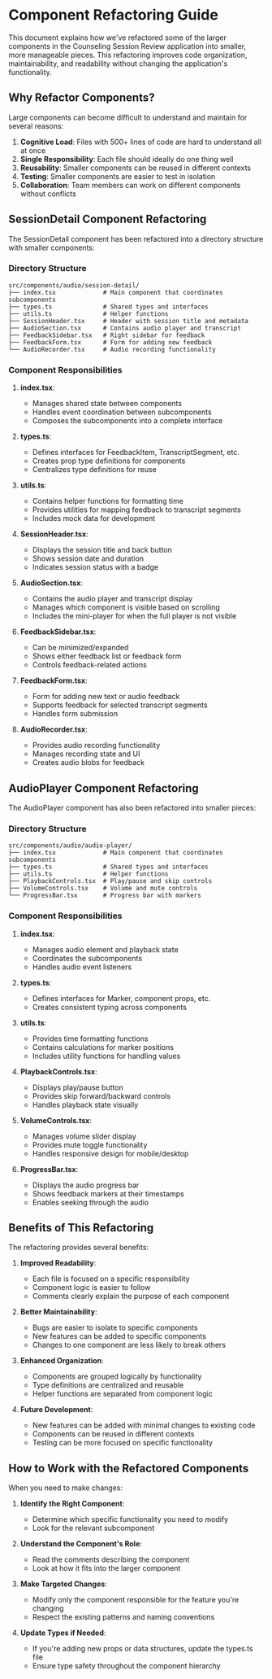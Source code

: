 # Component Refactoring Guide

This document explains how we've refactored some of the larger components in the Counseling Session Review application into smaller, more manageable pieces. This refactoring improves code organization, maintainability, and readability without changing the application's functionality.

## Why Refactor Components?

Large components can become difficult to understand and maintain for several reasons:

1. **Cognitive Load**: Files with 500+ lines of code are hard to understand all at once
2. **Single Responsibility**: Each file should ideally do one thing well
3. **Reusability**: Smaller components can be reused in different contexts
4. **Testing**: Smaller components are easier to test in isolation
5. **Collaboration**: Team members can work on different components without conflicts

## SessionDetail Component Refactoring

The SessionDetail component has been refactored into a directory structure with smaller components:

### Directory Structure

```
src/components/audio/session-detail/
├── index.tsx             # Main component that coordinates subcomponents
├── types.ts              # Shared types and interfaces
├── utils.ts              # Helper functions
├── SessionHeader.tsx     # Header with session title and metadata
├── AudioSection.tsx      # Contains audio player and transcript
├── FeedbackSidebar.tsx   # Right sidebar for feedback
├── FeedbackForm.tsx      # Form for adding new feedback
└── AudioRecorder.tsx     # Audio recording functionality
```

### Component Responsibilities

1. **index.tsx**:
   - Manages shared state between components
   - Handles event coordination between subcomponents
   - Composes the subcomponents into a complete interface

2. **types.ts**:
   - Defines interfaces for FeedbackItem, TranscriptSegment, etc.
   - Creates prop type definitions for components
   - Centralizes type definitions for reuse

3. **utils.ts**:
   - Contains helper functions for formatting time
   - Provides utilities for mapping feedback to transcript segments
   - Includes mock data for development

4. **SessionHeader.tsx**:
   - Displays the session title and back button
   - Shows session date and duration
   - Indicates session status with a badge

5. **AudioSection.tsx**:
   - Contains the audio player and transcript display
   - Manages which component is visible based on scrolling
   - Includes the mini-player for when the full player is not visible

6. **FeedbackSidebar.tsx**:
   - Can be minimized/expanded
   - Shows either feedback list or feedback form
   - Controls feedback-related actions

7. **FeedbackForm.tsx**:
   - Form for adding new text or audio feedback
   - Supports feedback for selected transcript segments
   - Handles form submission

8. **AudioRecorder.tsx**:
   - Provides audio recording functionality
   - Manages recording state and UI
   - Creates audio blobs for feedback

## AudioPlayer Component Refactoring

The AudioPlayer component has also been refactored into smaller pieces:

### Directory Structure

```
src/components/audio/audio-player/
├── index.tsx             # Main component that coordinates subcomponents
├── types.ts              # Shared types and interfaces
├── utils.ts              # Helper functions
├── PlaybackControls.tsx  # Play/pause and skip controls
├── VolumeControls.tsx    # Volume and mute controls
└── ProgressBar.tsx       # Progress bar with markers
```

### Component Responsibilities

1. **index.tsx**:
   - Manages audio element and playback state
   - Coordinates the subcomponents
   - Handles audio event listeners

2. **types.ts**:
   - Defines interfaces for Marker, component props, etc.
   - Creates consistent typing across components

3. **utils.ts**:
   - Provides time formatting functions
   - Contains calculations for marker positions
   - Includes utility functions for handling values

4. **PlaybackControls.tsx**:
   - Displays play/pause button
   - Provides skip forward/backward controls
   - Handles playback state visually

5. **VolumeControls.tsx**:
   - Manages volume slider display
   - Provides mute toggle functionality
   - Handles responsive design for mobile/desktop

6. **ProgressBar.tsx**:
   - Displays the audio progress bar
   - Shows feedback markers at their timestamps
   - Enables seeking through the audio

## Benefits of This Refactoring

The refactoring provides several benefits:

1. **Improved Readability**:
   - Each file is focused on a specific responsibility
   - Component logic is easier to follow
   - Comments clearly explain the purpose of each component

2. **Better Maintainability**:
   - Bugs are easier to isolate to specific components
   - New features can be added to specific components
   - Changes to one component are less likely to break others

3. **Enhanced Organization**:
   - Components are grouped logically by functionality
   - Type definitions are centralized and reusable
   - Helper functions are separated from component logic

4. **Future Development**:
   - New features can be added with minimal changes to existing code
   - Components can be reused in different contexts
   - Testing can be more focused on specific functionality

## How to Work with the Refactored Components

When you need to make changes:

1. **Identify the Right Component**:
   - Determine which specific functionality you need to modify
   - Look for the relevant subcomponent

2. **Understand the Component's Role**:
   - Read the comments describing the component
   - Look at how it fits into the larger component

3. **Make Targeted Changes**:
   - Modify only the component responsible for the feature you're changing
   - Respect the existing patterns and naming conventions

4. **Update Types if Needed**:
   - If you're adding new props or data structures, update the types.ts file
   - Ensure type safety throughout the component hierarchy 